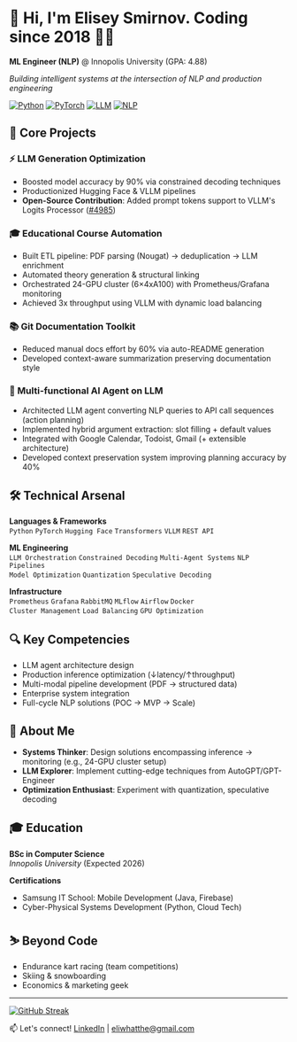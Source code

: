 # 👋 Hi, I'm Elisey Smirnov. Coding since 2018 👨‍💻
**ML Engineer (NLP)** @ Innopolis University (GPA: 4.88)

*Building intelligent systems at the intersection of NLP and production engineering*

[![Python](https://img.shields.io/badge/Python-Proficient-3776AB?logo=python)](https://github.com/)
[![PyTorch](https://img.shields.io/badge/PyTorch-Proficient-EE4C2C?logo=pytorch)](https://github.com/)
[![LLM](https://img.shields.io/badge/LLM_Systems-Developing-FFD43B)](https://github.com/)
[![NLP](https://img.shields.io/badge/NLP-Practitioner-8A2BE2)](https://github.com/)

## 🚀 Core Projects

### ⚡ LLM Generation Optimization
- Boosted model accuracy by 90% via constrained decoding techniques
- Productionized Hugging Face & VLLM pipelines
- **Open-Source Contribution**: Added prompt tokens support to VLLM's Logits Processor ([#4985](https://github.com/vllm-project/vllm/pull/4985))

### 🎓 Educational Course Automation
- Built ETL pipeline: PDF parsing (Nougat) → deduplication → LLM enrichment
- Automated theory generation & structural linking
- Orchestrated 24-GPU cluster (6×4xA100) with Prometheus/Grafana monitoring
- Achieved 3x throughput using VLLM with dynamic load balancing

### 📚 Git Documentation Toolkit
- Reduced manual docs effort by 60% via auto-README generation
- Developed context-aware summarization preserving documentation style

### 🤖 Multi-functional AI Agent on LLM
- Architected LLM agent converting NLP queries to API call sequences (action planning)
- Implemented hybrid argument extraction: slot filling + default values
- Integrated with Google Calendar, Todoist, Gmail (+ extensible architecture)
- Developed context preservation system improving planning accuracy by 40%

## 🛠️ Technical Arsenal

**Languages & Frameworks**  
`Python` `PyTorch` `Hugging Face` `Transformers` `VLLM` `REST API`

**ML Engineering**  
`LLM Orchestration` `Constrained Decoding` `Multi-Agent Systems` `NLP Pipelines`  
`Model Optimization` `Quantization` `Speculative Decoding`

**Infrastructure**  
`Prometheus` `Grafana` `RabbitMQ` `MLflow` `Airflow` `Docker`  
`Cluster Management` `Load Balancing` `GPU Optimization`

## 🔍 Key Competencies
- LLM agent architecture design
- Production inference optimization (↓latency/↑throughput)
- Multi-modal pipeline development (PDF → structured data)
- Enterprise system integration
- Full-cycle NLP solutions (POC → MVP → Scale)

## 📖 About Me
- **Systems Thinker**: Design solutions encompassing inference → monitoring (e.g., 24-GPU cluster setup)
- **LLM Explorer**: Implement cutting-edge techniques from AutoGPT/GPT-Engineer
- **Optimization Enthusiast**: Experiment with quantization, speculative decoding

## 🎓 Education
**BSc in Computer Science**  
*Innopolis University* (Expected 2026)

**Certifications**  
- Samsung IT School: Mobile Development (Java, Firebase)  
- Cyber-Physical Systems Development (Python, Cloud Tech)

## ⛷️ Beyond Code
- Endurance kart racing (team competitions)
- Skiing & snowboarding
- Economics & marketing geek

---

[![GitHub Streak](https://streak-stats.demolab.com/?user=kezouke)](https://git.io/streak-stats)

📫 Let's connect! [LinkedIn](https://www.linkedin.com/in/elisei-smirnov-ds/) | eliwhatthe@gmail.com

<!--
**kezouke/kezouke** is a ✨ _special_ ✨ repository because its `README.md` (this file) appears on your GitHub profile.

Here are some ideas to get you started:

- 🔭 I’m currently working on ...
- 🌱 I’m currently learning ...
- 👯 I’m looking to collaborate on ...
- 🤔 I’m looking for help with ...
- 💬 Ask me about ...
- 📫 How to reach me: ...
- 😄 Pronouns: ...
- ⚡ Fun fact: ...
-->
